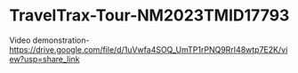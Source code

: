 # TravelTrax-Tour-NM2023TMID17793

Video demonstration-https://drive.google.com/file/d/1uVwfa4SOQ_UmTP1rPNQ9RrI48wtp7E2K/view?usp=share_link
